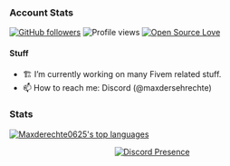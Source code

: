 ### Account Stats
[![GitHub followers](https://img.shields.io/github/followers/Maxderechte0625.svg?style=social&label=Follow&maxAge=2592000)](https://github.com/Maxderechte0625?tab=followers) 
![Profile views](https://gpvc.arturio.dev/Maxderechte0625)
[![Open Source Love](https://badges.frapsoft.com/os/v1/open-source.png?v=103)](https://github.com/Maxderechte0625/)

#### Stuff
- 🏗️ I’m currently working on many Fivem related stuff.
- 📫 How to reach me: Discord (@maxdersehrechte)

### Stats
[![Maxderechte0625's top languages](https://github-readme-stats.vercel.app/api/top-langs/?username=Maxderechte0625&theme=blue-green)](https://github.com/Maxderechte0625)

<p align="center">
   <a href="https://discord.com/users/642450515007111241" target="_blank" rel="nofollow">
      <img src="https://lanyard-profile-readme.vercel.app/api/642450515007111241?idleMessage=Probably%20sleeping%20else..." alt="Discord Presence" align="center">
   </a>
</p>
